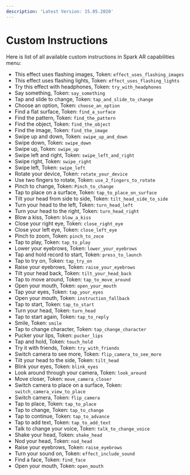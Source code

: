 ```yaml
---
description: 'Latest Version: 15.05.2020'
---
```


# Custom Instructions

Here is list of all available custom instructions in Spark AR capabilities menu:

* This effect uses flashing images, Token: `effect_uses_flashing_images`
* This effect uses flashing lights, Token: `effect_uses_flashing_lights`
* Try this effect with headphones, Token: `try_with_headphones`
* Say something, Token: `say_something`
* Tap and slide to change, Token: `tap_and_slide_to_change`
* Choose an option, Token: `choose_an_option`
* Find a flat surface, Token: `find_a_surface`
* Find the pattern, Token: `find_the_pattern`
* Find the object, Token: `find_the_object`
* Find the image, Token: `find_the_image`
* Swipe up and down, Token: `swipe_up_and_down`
* Swipe down, Token: `swipe_down`
* Swipe up, Token: `swipe_up`
* Swipe left and right, Token: `swipe_left_and_right`
* Swipe right, Token: `swipe_right`
* Swipe left, Token: `swipe_left`
* Rotate your device, Token: `rotate_your_device`
* Use two fingers to rotate, Token: `use_2_fingers_to_rotate`
* Pinch to change, Token: `Pinch_to_change`
* Tap to place on a surface, Token: `tap_to_place_on_surface`
* Tilt your head from side to side, Token: `tilt_head_side_to_side`
* Turn your head to the left, Token: `turn_head_left`
* Turn your head to the right, Token: `turn_head_right`
* Blow a kiss, Token: `blow_a_kiss`
* Close your right eye, Token: `close_right_eye`
* Close your left eye, Token: `close_left_eye`
* Pinch to zoom, Token: `pinch_to_zoce`
* Tap to play, Token: `tap_to_play`
* Lower your eyebrows, Token: `lower_your_eyebrows`
* Tap and hold record to start, Token: `press_to_launch`
* Tap to try on, Token: `tap_try_on`
* Raise your eyebrows, Token: `raise_your_eyebrows`
* Tilt your head back, Token: `tilt_your_head_back`
* Tap to move around, Token: `tap_to_move_around`
* Open your mouth, Token: `open_your_mouth`
* Tap your eyes, Token: `tap_your_eyes`
* Open your mouth, Token: `instruction_fallback`
* Tap to start, Token: `tap_to_start`
* Turn your head, Token: `turn_head`
* Tap to start again, Token: `tap_to_reply`
* Smile, Token: `smile`
* Tap to change character, Token: `tap_change_character`
* Pucker your lips, Token: `pucker_lips`
* Tap and hold, Token: `touch_hold`
* Try it with friends, Token: `try_with_friends`
* Switch camera to see more, Token: `flip_camera_to_see_more`
* Tilt your head to the side, Token: `tilt_head`
* Blink your eyes, Token: `blink_eyes`
* Look around through your camera, Token: `look_around`
* Move closer, Token: `move_camera_closer`
* Switch camera to place on a surface, Token: `switch_camera_view_to_place`
* Switch camera, Token: `flip_camera`
* Tap to place, Token: `tap_to_place`
* Tap to change, Token: `tap_to_change`
* Tap to continue, Token: `tap_to_advance`
* Tap to add text, Token: `tap_to_add_text`
* Talk to change your voice, Token: `talk_to_change_voice`
* Shake your head, Token: `shake_head`
* Nod your head, Token: `nod_head`
* Raise your eyebrows, Token: `raise_eyebrows`
* Turn your sound on, Token: `effect_include_sound`
* Find a face, Token: `find_face`
* Open your mouth, Token: `open_mouth`

